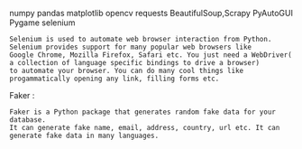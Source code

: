 numpy
pandas
matplotlib
opencv
requests
BeautifulSoup,Scrapy
PyAutoGUI
Pygame
selenium
```
Selenium is used to automate web browser interaction from Python. Selenium provides support for many popular web browsers like 
Google Chrome, Mozilla Firefox, Safari etc. You just need a WebDriver( a collection of language specific bindings to drive a browser) 
to automate your browser. You can do many cool things like progammatically opening any link, filling forms etc.
```
Faker : 
```
Faker is a Python package that generates random fake data for your database. 
It can generate fake name, email, address, country, url etc. It can generate fake data in many languages.
```
